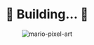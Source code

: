 <div align="center">
  <h1>🚧 Building... 🚧</h1>
  <img src="https://user-images.githubusercontent.com/101659217/204354448-d7ce8079-21b1-497b-8227-1291975298fc.gif" alt="mario-pixel-art"/>
</div>
